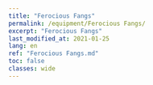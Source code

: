 ```yaml
---
title: "Ferocious Fangs"
permalink: /equipment/Ferocious Fangs/
excerpt: "Ferocious Fangs"
last_modified_at: 2021-01-25
lang: en
ref: "Ferocious Fangs.md"
toc: false
classes: wide
---
```


